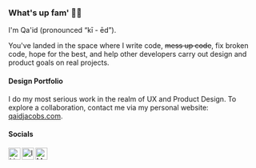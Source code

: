 ### What's up fam' 👊🏾

<!--
**qaid/Qaid** is a ✨ _special_ ✨ repository because its `README.md` (this file) appears on your GitHub profile.
-->
I'm Qa'id (pronounced “kī - ēd”).

You've landed in the space where I write code, ~~mess up code~~, fix broken code, hope for the best, and help other developers carry out design and product goals on real projects.

#### Design Portfolio
I do my most serious work in the realm of UX and Product Design. To explore a collaboration, contact me via my personal website: [qaidjacobs.com](https://qaidjacobs.com).

#### Socials
<a href="https://linkedin.com/in/qaidjacobs">
	<img align="left" alt="LinkedIn" width="24px" src="https://cdn.jsdelivr.net/npm/simple-icons@v3/icons/linkedin.svg"/>
</a> 
<a href="https://instagram.com/qaid">
	<img align="left" alt="Instagram" width="24px" src="https://cdn.jsdelivr.net/npm/simple-icons@v3/icons/instagram.svg"/>
</a>
<a href="https://blog.qaidjacobs.com">
	<img align="left" alt="Medium Blog" width="24px" src="https://cdn.jsdelivr.net/npm/simple-icons@v3/icons/medium.svg"/>
</a>


